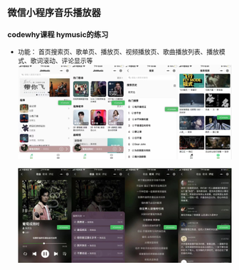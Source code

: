 ## 微信小程序音乐播放器
### codewhy课程 hymusic的练习
  - 功能： 首页搜索页、歌单页、播放页、视频播放页、歌曲播放列表、播放模式、歌词滚动、评论显示等 
​	![](./show2.jpg)
​	![](./show1.jpg)


